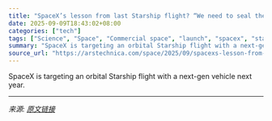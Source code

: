 ```yaml
---
title: "SpaceX’s lesson from last Starship flight? “We need to seal the tiles.”"
date: 2025-09-09T18:43:02+08:00
categories: ["tech"]
tags: ["Science", "Space", "Commercial space", "launch", "spacex", "starship", "starship flight 10", "starship flight 11"]
summary: "SpaceX is targeting an orbital Starship flight with a next-gen vehicle next year."
source_url: "https://arstechnica.com/space/2025/09/spacexs-lesson-from-last-starship-flight-we-need-to-seal-the-tiles/"
---
```


SpaceX is targeting an orbital Starship flight with a next-gen vehicle next year.

---

*来源: [原文链接](https://arstechnica.com/space/2025/09/spacexs-lesson-from-last-starship-flight-we-need-to-seal-the-tiles/)*
